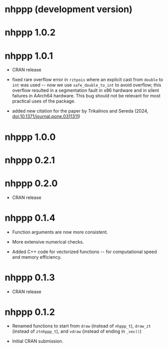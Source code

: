 # nhppp (development version)

# nhppp 1.0.2

# nhppp 1.0.1

* CRAN release
* fixed rare overflow error in `rztpois` where an explicit cast from `double` to `int` was used -- now we use `safe_double_to_int` to avoid overflow; this overflow resulted in a segmentation fault in x86 hardware and in silent failures in AArch64 hardware. This bug should not be relevant for most practical uses of the package.  

* added new citation for the paper by Trikalinos and Sereda (2024, <doi:10.1371/journal.pone.0311311>)


# nhppp 1.0.0

# nhppp 0.2.1

# nhppp 0.2.0

* CRAN release

# nhppp 0.1.4

* Function arguments are now more consistent.

* More extensive numerical checks.  

* Added C++ code for vectorized functions -- for computational speed and memory efficiency.  

# nhppp 0.1.3


* CRAN release

# nhppp 0.1.2

* Renamed functions to start from `draw` (instead of `nhppp_t`), `draw_zt` (instead of `ztnhppp_t`), and `vdraw` (instead of ending in `_vec()`) 

* Initial CRAN submission.

